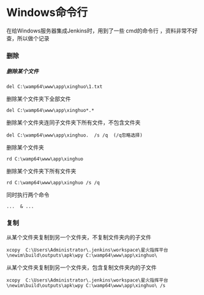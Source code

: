 # Windows命令行

在给Windows服务器集成Jenkins时，用到了一些 cmd的命令行 ，资料非常不好查，所以做个记录



### 删除

##### 删除某个文件

```
del C:\wamp64\www\app\xinghuo\1.txt
```

删除某个文件夹下全部文件

```
del C:\wamp64\www\app\xinghuo*.*
```

删除某个文件夹连同子文件夹下所有文件，不包含文件夹

```
del C:\wamp64\www\app\xinghuo.  /s /q  (/q忽略选择)
```



删除某个文件夹

```
rd C:\wamp64\www\app\xinghuo
```

删除某个文件夹下所有文件夹

```
rd C:\wamp64\www\app\xinghuo /s /q
```



同时执行两个命令

```
...  & ...
```



### 复制

从某个文件夹复制到另一个文件夹，不复制文件夹内的子文件

```
xcopy  C:\Users\Administrator\.jenkins\workspace\星火指挥平台\newim\build\outputs\apk\wpy C:\wamp64\www\app\xinghuo\
```

从某个文件夹复制到另一个文件夹，包含复制文件夹内的子文件

```
xcopy  C:\Users\Administrator\.jenkins\workspace\星火指挥平台\newim\build\outputs\apk\wpy C:\wamp64\www\app\xinghuo\ /s
```